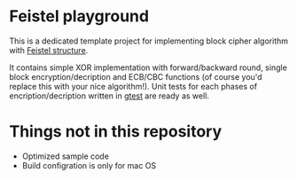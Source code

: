 # Feistel playground

This is a dedicated template project for implementing block cipher algorithm with [Feistel structure](https://en.wikipedia.org/wiki/Feistel_cipher).

It contains simple XOR implementation with forward/backward round, single block encryption/decription and ECB/CBC functions (of course you'd replace this with your nice algorithm!).
Unit tests for each phases of encription/decription written in [gtest](https://github.com/google/googletest) are ready as well.

# Things not in this repository

- Optimized sample code
- Build configration is only for mac OS
